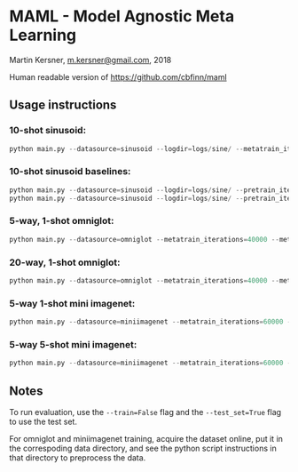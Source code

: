 # MAML - Model Agnostic Meta Learning

Martin Kersner, <m.kersner@gmail.com>, 2018

Human readable version of https://github.com/cbfinn/maml

## Usage instructions

### 10-shot sinusoid:
```python
python main.py --datasource=sinusoid --logdir=logs/sine/ --metatrain_iterations=70000 --norm=None --update_batch_size=10
```

### 10-shot sinusoid baselines:
```python
python main.py --datasource=sinusoid --logdir=logs/sine/ --pretrain_iterations=70000 --metatrain_iterations=0 --norm=None --update_batch_size=10 --baseline=oracle
python main.py --datasource=sinusoid --logdir=logs/sine/ --pretrain_iterations=70000 --metatrain_iterations=0 --norm=None --update_batch_size=10
```

### 5-way, 1-shot omniglot:
```python
python main.py --datasource=omniglot --metatrain_iterations=40000 --meta_batch_size=32 --update_batch_size=1 --update_lr=0.4 --num_updates=1 --logdir=logs/omniglot5way/
```

### 20-way, 1-shot omniglot:
```python
python main.py --datasource=omniglot --metatrain_iterations=40000 --meta_batch_size=16 --update_batch_size=1 --num_classes=20 --update_lr=0.1 --num_updates=5 --logdir=logs/omniglot20way/
```

### 5-way 1-shot mini imagenet:
```python
python main.py --datasource=miniimagenet --metatrain_iterations=60000 --meta_batch_size=4 --update_batch_size=1 --update_lr=0.01 --num_updates=5 --num_classes=5 --logdir=logs/miniimagenet1shot/ --num_filters=32 --max_pool=True
```

### 5-way 5-shot mini imagenet:
```python
python main.py --datasource=miniimagenet --metatrain_iterations=60000 --meta_batch_size=4 --update_batch_size=5 --update_lr=0.01 --num_updates=5 --num_classes=5 --logdir=logs/miniimagenet5shot/ --num_filters=32 --max_pool=True
```

## Notes
To run evaluation, use the `--train=False` flag and the `--test_set=True` flag to use the test set.

For omniglot and miniimagenet training, acquire the dataset online, put it in the correspoding data directory, and see the python script instructions in that directory to preprocess the data.
